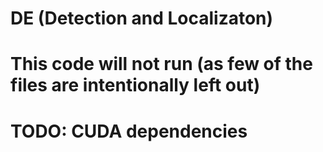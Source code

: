 # DE (Detection and Localizaton)
# This code will not run (as few of the files are intentionally left out) 
# TODO: CUDA dependencies 

